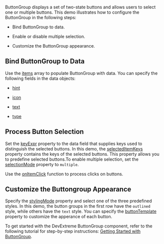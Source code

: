 ButtonGroup displays a set of two-state buttons and allows users to select one or multiple buttons. This demo illustrates how to configure the ButtonGroup in the following steps:

- Bind ButtonGroup to data.

- Enable or disable multiple selection.

- Customize the ButtonGroup appearance.

## Bind ButtonGroup to Data

Use the [items](/Documentation/ApiReference/UI_Components/dxButtonGroup/Configuration/items/) array to populate ButtonGroup with data. You can specify the following fields in the data objects: 

- [hint](/Documentation/ApiReference/UI_Components/dxButtonGroup/Configuration/items/#hint)

- [icon](/Documentation/ApiReference/UI_Components/dxButtonGroup/Configuration/items/#icon)

- [text](/Documentation/ApiReference/UI_Components/dxButtonGroup/Configuration/items/#text)

- [type](/Documentation/ApiReference/UI_Components/dxButtonGroup/Configuration/items/#type)

## Process Button Selection

Set the [keyExpr](/Documentation/ApiReference/UI_Components/dxButtonGroup/Configuration/#keyExpr) property to the data field that supplies keys used to distinguish the selected buttons. In this demo, the [selectedItemKeys](/Documentation/ApiReference/UI_Components/dxButtonGroup/Configuration/#selectedItemKeys) property contains the keys of the selected buttons. This property allows you to predefine selected buttons.To enable multiple selection, set the [selectionMode](/Documentation/ApiReference/UI_Components/dxButtonGroup/Configuration/#selectionMode) property to `multiple`.

Use the [onItemClick](/Documentation/ApiReference/UI_Components/dxButtonGroup/Configuration/#onItemClick) function to process clicks on buttons.

## Customize the Buttongroup Appearance

Specify the [stylingMode](/Documentation/ApiReference/UI_Components/dxButtonGroup/Configuration/#stylingMode) property and select one of the three predefined styles. In this demo, the button groups in the first row have the `outlined` style, while others have the `text` style. You can specify the [buttonTemplate](/Documentation/ApiReference/UI_Components/dxButtonGroup/Configuration/#buttonTemplate) property to customize the apperance of each button.

To get started with the DevExtreme ButtonGroup component, refer to the following tutorial for step-by-step instructions: [Getting Started with ButtonGroup](/Documentation/Guide/UI_Components/ButtonGroup/Getting_Started_with_ButtonGroup/).
